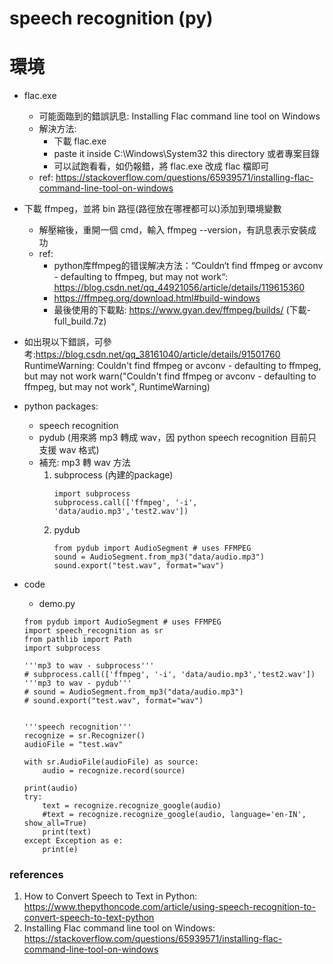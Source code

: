 # speech recognition (py)

# 環境

- flac.exe
    - 可能面臨到的錯誤訊息: Installing Flac command line tool on Windows
    - 解決方法: 
        - 下載 flac.exe
        - paste it inside C:\Windows\System32 this directory 或者專案目錄
        - 可以試跑看看，如仍報錯，將 flac.exe 改成 flac 檔即可
    - ref: https://stackoverflow.com/questions/65939571/installing-flac-command-line-tool-on-windows

- 下載 ffmpeg，並將 bin 路徑(路徑放在哪裡都可以)添加到環境變數
    - 解壓縮後，重開一個 cmd，輸入 ffmpeg --version，有訊息表示安裝成功
    - ref:
        - python库ffmpeg的错误解决方法：“Couldn‘t find ffmpeg or avconv - defaulting to ffmpeg, but may not work“: https://blog.csdn.net/qq_44921056/article/details/119615360
        - https://ffmpeg.org/download.html#build-windows
        - 最後使用的下載點: https://www.gyan.dev/ffmpeg/builds/ (下載-full_build.7z)
- 如出現以下錯誤，可參考:https://blog.csdn.net/qq_38161040/article/details/91501760
    RuntimeWarning: Couldn't find ffmpeg or avconv - defaulting to ffmpeg, but may not work
    warn("Couldn't find ffmpeg or avconv - defaulting to ffmpeg, but may not work", RuntimeWarning)

- python packages:
    - speech recognition
    - pydub (用來將 mp3 轉成 wav，因 python speech recognition 目前只支援 wav 格式)
    - 補充: mp3 轉 wav 方法
        1) subprocess (內建的package) 
            ```
           import subprocess
           subprocess.call(['ffmpeg', '-i', 'data/audio.mp3','test2.wav'])
            ```
        2) pydub
            ```
            from pydub import AudioSegment # uses FFMPEG
            sound = AudioSegment.from_mp3("data/audio.mp3")
            sound.export("test.wav", format="wav")
            ```

- code
    - demo.py
    ```
    from pydub import AudioSegment # uses FFMPEG
    import speech_recognition as sr
    from pathlib import Path
    import subprocess

    '''mp3 to wav - subprocess'''
    # subprocess.call(['ffmpeg', '-i', 'data/audio.mp3','test2.wav'])
    '''mp3 to wav - pydub'''
    # sound = AudioSegment.from_mp3("data/audio.mp3")
    # sound.export("test.wav", format="wav")


    '''speech recognition'''
    recognize = sr.Recognizer()
    audioFile = "test.wav"

    with sr.AudioFile(audioFile) as source:
        audio = recognize.record(source)

    print(audio)
    try:
        text = recognize.recognize_google(audio) 
        #text = recognize.recognize_google(audio, language='en-IN', show_all=True)
        print(text)
    except Exception as e:
        print(e)
    ```
    
### references

1. How to Convert Speech to Text in Python: https://www.thepythoncode.com/article/using-speech-recognition-to-convert-speech-to-text-python
2. Installing Flac command line tool on Windows: https://stackoverflow.com/questions/65939571/installing-flac-command-line-tool-on-windows